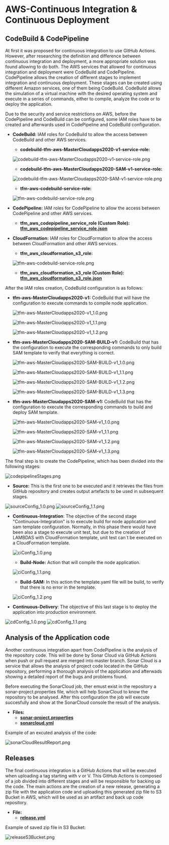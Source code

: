 # AWS-Continuous Integration & Continuous Deployment

## CodeBuild & CodePipeline

At first it was proposed for continuous integration to use GitHub Actions. However, after researching the definition and difference between continuous integration and deployment, a more appropriate solution was found allowing to do both. The AWS services that allowed for continuous integration and deployment were CodeBuild and CodePipeline. CodePipeline allows the creation of different stages to implement integration and continuous deployment. These stages can be created using different Amazon services, one of them being CodeBuild. CodeBuild allows the simulation of a virtual machine with the desired operating system and execute in a series of commands, either to compile, analyze the code or to deploy the application.

Due to the security and service restrictions on AWS, before the CodePipeline and CodeBuild can be configured, some IAM roles have to be created and afterwards used in CodePipeline and CodeBuild configuration.

* **CodeBuild:** IAM roles for CodeBuild to allow the access between CodeBuild and other AWS services.

    - **codebuild-tfm-aws-MasterCloudapps2020-v1-service-role:**

    ![codebuild-tfm-aws-MasterCloudapps2020-v1-service-role.png](../images/ci_cd/codebuild-tfm-aws-MasterCloudapps2020-v1-service-role.png)

    - **codebuild-tfm-aws-MasterCloudapps2020-SAM-v1-service-role:**

    ![codebuild-tfm-aws-MasterCloudapps2020-SAM-v1-service-role.png](../images/ci_cd/codebuild-tfm-aws-MasterCloudapps2020-SAM-v1-service-role.png)

    - **tfm-aws-codebuild-service-role:** 

    ![tfm-aws-codebuild-service-role.png](../images/ci_cd/tfm-aws-codebuild-service-role.png)


* **CodePipeline:** IAM roles for CodePipeline to allow the access between CodePipeline and other AWS services.

    - **tfm_aws_codepipeline_service_role (Custom Role): [tfm_aws_codepipeline_service_role.json](https://github.com/Gabriel-Acevedo/tfm-aws/blob/master/documentation/images/ci_cd/tfm_aws_codepipeline_service_role.json)**


* **CloudFormation:** IAM roles for CloudFormation to allow the access between CloudFormation and other AWS services.

    - **tfm_aws_cloudformation_s3_role:** 

    ![tfm-aws-codebuild-service-role.png](../images/ci_cd/tfm-aws-codebuild-service-role.png)

    - **tfm_aws_cloudformation_s3_role (Custom Role): [tfm_aws_cloudformation_s3_role.json](https://github.com/Gabriel-Acevedo/tfm-aws/blob/master/documentation/images/ci_cd/tfm_aws_cloudformation_s3_role.json)**


After the IAM roles creation, CodeBuild configuration is as follows:

* **tfm-aws-MasterCloudapps2020-v1:** CodeBuild that will have the configuration to execute commands to compile node application.

    ![tfm-aws-MasterCloudapps2020-v1_1.0.png](../images/ci_cd/tfm-aws-MasterCloudapps2020-v1_1.0.png)

    ![tfm-aws-MasterCloudapps2020-v1_1.1.png](../images/ci_cd/tfm-aws-MasterCloudapps2020-v1_1.1.png)

    ![tfm-aws-MasterCloudapps2020-v1_1.2.png](../images/ci_cd/tfm-aws-MasterCloudapps2020-v1_1.2.png)


* **tfm-aws-MasterCloudapps2020-SAM-BUILD-v1:** CodeBuild that has the configuration to execute the corresponding commands to only build SAM template to verify that everything is correct.

    ![tfm-aws-MasterCloudapps2020-SAM-BUILD-v1_1.0.png](../images/ci_cd/tfm-aws-MasterCloudapps2020-SAM-BUILD-v1_1.0.png)

    ![tfm-aws-MasterCloudapps2020-SAM-BUILD-v1_1.1.png](../images/ci_cd/tfm-aws-MasterCloudapps2020-SAM-BUILD-v1_1.1.png)

    ![tfm-aws-MasterCloudapps2020-SAM-BUILD-v1_1.2.png](../images/ci_cd/tfm-aws-MasterCloudapps2020-SAM-BUILD-v1_1.2.png)

    ![tfm-aws-MasterCloudapps2020-SAM-BUILD-v1_1.3.png](../images/ci_cd/tfm-aws-MasterCloudapps2020-SAM-BUILD-v1_1.3.png)


* **tfm-aws-MasterCloudapps2020-SAM-v1:** CodeBuild that has the configuration to execute the corresponding commands to build and deploy SAM template.

    ![tfm-aws-MasterCloudapps2020-SAM-v1_1.0.png](../images/ci_cd/tfm-aws-MasterCloudapps2020-SAM-v1_1.0.png)

    ![tfm-aws-MasterCloudapps2020-SAM-v1_1.1.png](../images/ci_cd/tfm-aws-MasterCloudapps2020-SAM-v1_1.1.png)

    ![tfm-aws-MasterCloudapps2020-SAM-v1_1.2.png](../images/ci_cd/tfm-aws-MasterCloudapps2020-SAM-v1_1.2.png)

    ![tfm-aws-MasterCloudapps2020-SAM-v1_1.3.png](../images/ci_cd/tfm-aws-MasterCloudapps2020-SAM-v1_1.3.png)


The final step is to create the CodePipeline, which has been divided into the following stages:

![codepipelineStages.png](../images/ci_cd/codepipelineStages.png)

* **Source:** This is the first one to be executed and it retrieves the files from GitHub repository and creates output artefacts to be used in subsequent stages.

![sourceConfig_1.0.png](../images/ci_cd/sourceConfig_1.0.png) ![sourceConfig_1.1.png](../images/ci_cd/sourceConfig_1.1.png)


* **Continuous-Integration**: The objective of the second stage "Continuous-Integration" is to execute build for node application and sam template configuration. Normally, in this phase there would have been also a stage to execute unit test, but due to the creation of LAMBDAS with CloudFormation template, unit test can´t be executed on a CloudFormation template.

    ![ciConfig_1.0.png](../images/ci_cd/ciConfig_1.0.png)

    - **Build-Node:** Action that will compile the node application.

    ![ciConfig_1.1.png](../images/ci_cd/ciConfig_1.1.png)

    - **Build-SAM:** In this action the template.yaml file will be build, to verify that there is no error in the template.

    ![ciConfig_1.2.png](../images/ci_cd/ciConfig_1.2.png)


* **Continuous-Delivery**: The objective of this last stage is to deploy the application into production environment.

![cdConfig_1.0.png](../images/ci_cd/cdConfig_1.0.png) ![cdConfig_1.1.png](../images/ci_cd/cdConfig_1.0.png)



## Analysis of the Application code

Another continuous integration apart from CodePipeline is the analysis of the repository code. This will be done by Sonar Cloud via GitHub Actions when push or pull request are merged into master branch. Sonar Cloud is a service that allows the analysis of project code located in the GitHub repository, performing a thorough analysis of the application and afterwads showing a detailed report of the bugs and problems found.

Before executing the SonarCloud job, ther emust exist in the repository a sonar-project.properties file, which will help SonarCloud to know the repository to be analysed. After this configuration the job will execute succesfully and show at the SonarCloud console the result of the analysis.

* **Files:**
    - **[sonar-project.properties](https://github.com/Gabriel-Acevedo/tfm-aws/blob/master/sonar-project.properties)**
    - **[sonarcloud.yml](https://github.com/Gabriel-Acevedo/tfm-aws/blob/master/.github/workflows/sonarcloud.yml)**

Example of an excuted analysis of the code:

![sonarCloudResultReport.png](../images/ci_cd/sonarCloudResultReport.png)


## Releases

The final continuous integration is a GitHub Actions that will be executed when uploading a tag starting with v or V. This GitHub Actions is composed of a job divided into different stages and will be responsible for backing up the code. The main actions are the creation of a new release, generating a zip file with the application code and uploading this generated zip file to S3 Bucket in AWS, which will be used as an artifact and back up code repository.

* **File:**
    - **[release.yml](https://github.com/Gabriel-Acevedo/tfm-aws/blob/master/.github/workflows/release.yml)**

Example of saved zip file in S3 Bucket:

![releaseS3Bucket.png](../images/ci_cd/releaseS3Bucket.png)